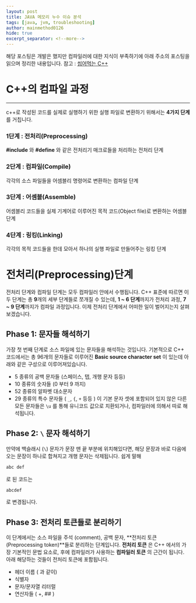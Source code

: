 ```yaml
---
layout: post
title: JAVA 메모리 누수 이슈 분석
tags: [java, jvm, troubleshooting]
author: mainmethod0126
hide: true
excerpt_separator: <!--more-->
---
```


해당 포스팅은 개발은 했지만 컴파일러에 대한 지식이 부족하기에 아래 주소의 포스팅을 읽으며 정리한 내용입니다.
참고 : [씹어먹는 C++](https://modoocode.com/319)

# C++의 컴파일 과정
---
c++로 작성된 코드를 실제로 실행하기 위한 실행 파일로 변환하기 위해서는 **4가지 단계**를 거칩니다.
### 1단계 : 전처리(Preprocessing)
**\#include** 와 **\#define** 와 같은 전처리기 매크로들을 처리하는 전처리 단계
### 2단계 : 컴파일(Compile)
각각의 소스 파일들을 어셈블리 명령어로 변환하는 컴파일 단계
### 3단계 : 어셈블(Assemble)
어셈블리 코드들을 실제 기계어로 이루어진 목적 코드(Object file)로 변환하는 어셈블 단계
### 4단계 : 링킹(Linking)
각각의 목적 코드들을 한데 모아서 하나의 실행 파일로 만들어주는 링킹 단계

# 전처리(Preprocessing)단계
전처리 단계와 컴파일 단계는 모두 컴파일러 안에서 수행됩니다. C++ 표준에 따르면 이 두 단계는 총 **9**개의 세부 단계들로 쪼개질 수 있는데,
**1 ~ 6 단계**까지가 전처리 과정, 
**7 ~ 9 단계**까지가 컴파일 과정입니다.
이제 전처리 단계에서 어떠한 일이 벌어지는지 살펴보겠습니다.

## Phase 1: 문자들 해석하기
가장 첫 번째 단계로 소스 파일에 있는 문자들을 해석하는 것입니다. 기본적으로 C++ 코드에서는 총 96개의 문자들로 이루어진 **Basic source character set** 이 있는데 아래와 같은 구성으로 이루어져있습니다.
- 5 종류의 공백 문자들 (스페이스, 탭, 개행 문자 등등)
- 10 종류의 숫자들 (0 부터 9 까지)
- 52 종류의 알파벳 대소문자
- 29 종류의 특수 문자들 ( ```_```, ```{```, ```+``` 등등 )
이 기본 문자 셋에 포함되어 있지 않은 다른 모든 문자들은 ```\u``` 를 통해 유니코드 값으로 치환되거나, 컴파일러에 의해서 따로 해석됩니다.

## Phase 2: ```\``` 문자 해석하기
만약에 백슬래시 (```\```) 문자가 문장 맨 끝 부분에 위치해있다면, 해당 문장과 바로 다음에 오는 문장이 하나로 합쳐지고 개행 문자는 삭제됩니다. 쉽게 말해
```c++
abc def
```
로 된 코드는
```c++
abcdef
```
로 변경됩니다.

## Phase 3: 전처리 토큰들로 분리하기
이 단계에서는 소스 파일을 주석 (comment), 공백 문자, **전처리 토큰(Preprocessing token)**들로 분리하는 단계입니다.
**전처리 토큰** 은 C++ 에서의 가장 기본적인 문법 요소로, 후에 컴파일러가 사용하는 **컴파일러 토큰** 의 근간이 됩니다. 아래 해당하는 것들이 전처리 토큰에 포함됩니다.
- 헤더 이름 ( <iostream> 과 같이)
- 식별자
- 문자/문자열 리터럴
- 연산자들 ( +, ## )
